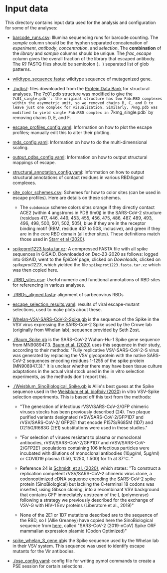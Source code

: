 # Input data

This directory contains input data used for the analysis and configuration for some of the analyses:

 - [barcode_runs.csv](barcode_runs.csv): Illumina sequencing runs for barcode counting.
   The *sample* column should be the hyphen separated concatenation of *experiment*, *antibody*, *concentration*, and *selection*.
   The **combination** of the *library* and *sample* columns should be unique.
   The *frac_escape* column gives the overall fraction of the library that escaped antibody.
   The *R1* FASTQ files should be semicolon (`; `) separated list of glob patterns.

 - [wildtype_sequence.fasta](wildtype_sequence.fasta): wildtype sequence of mutagenized gene.

 - [./pdbs/](pdbs): files downloaded from the [Protein Data Bank](https://www.rcsb.org/) for structural analyses. The 7c01.pdb structure was modified to give the `7c01_single.pdb``: the original structure has two Fab:RBD complexes within the asymmetric unit, so we removed chains B, C, and D to leave just one complex for visualization. Similarly, 7kmg.pdb was modified to yield single Fab:RBD complex in `7kmg_single.pdb` by removing chains D, E, and F.

 - [escape_profiles_config.yaml](escape_profiles_config.yaml): Information on how to plot the escape profiles; manually edit this to alter their plotting.

 - [mds_config.yaml](mds_config.yaml): Information on how to do the multi-dimensional scaling.

 - [output_pdbs_config.yaml](output_pdbs_config.yaml): Information on how to output structural mappings of escape.

 - [structural_annotation_config.yaml](structural_annotation_config.yaml): Information on how to output structural annotations of contact residues in various RBD:ligand complexes.

 - [site_color_schemes.csv](site_color_schemes.csv): Schemes for how to color sites (can be used in escape profiles). Here are details on these schemes.

   - The `subdomain` scheme colors sites orange if they directly contact ACE2 (within 4 angstroms in PDB 6m0j) in the SARS-CoV-2 structure (residues 417, 446, 449, 453, 455, 456, 475, 486, 487, 489, 493, 496, 498, 500, 501, 502, 505), blue if they are in the receptor binding motif (RBM, residue 437 to 508, inclusive), and green if they are in the core RBD domain (all other sites). These definitions match those used in [Starr et al (2020)](https://www.cell.com/cell/fulltext/S0092-8674(20)31003-5).

 -  [spikeprot1223.fasta.tar.xz](spikeprot1215.fasta.tar.xz): A compressed FASTA file with all spike sequences in GISAID. Downloaded on Dec-23-2020 as follows: logged into GISAID, went to the *EpiCoV* page, clicked on *Downloads*, clicked on *spikeprot1223*, which yielded the file `spikeprot1223.fasta.tar.xz` which was then copied here.

 - [./RBD_sites.csv](RBD_sites.csv): Useful numeric and functional annotations of RBD sites for referencing in various analyses.

 - [./RBDs_aligned.fasta](RBDs_aligned.fasta): alignment of sarbecovirus RBDs

 - [escape_selection_results.yaml](escape_selection_results.yaml): results of viral escape-mutant selections, used to make plots about these.

 - [Whelan-VSV-SARS-CoV-2-Spike.gb](Whelan-VSV-SARS-CoV-2-Spike.gb) is the sequence of the Spike in the VSV virus expressing the SARS-CoV-2 Spike used by the Crowe lab (originally from Whelan lab); sequence provided by Seth Zost.

 - [./Baum_Spike.gb](Baum_Spike.gb) is the SARS-CoV-2 Wuhan-Hu-1 Spike gene sequence from MN908947.3. [Baum et al. (2020)](https://science.sciencemag.org/content/369/6506/1014) uses this sequence in their study, according to their methods: "Fully replicative VSV-SARS-CoV-2-S virus was generated by replacing the VSV glycoprotein with the native SARS-CoV-2 sequences encoding residues 1-1255 of the spike protein (MN908947.3)." It is unclear whether there may have been tissue culture adaptations in the actual viral stock used in the in vitro selection experiments, as the methods don't report this.

 - [./Weisblum_SinoBiological_Spike.gb](Weisblum_SinoBiological_Spike.gb) is Allie's best guess at the Spike sequence used in the [Weisblum et al. bioRxiv (2020)](https://www.biorxiv.org/content/10.1101/2020.07.21.214759v1.full) in vitro VSV-Spike selection experiments. This is based off this text from the methods:

   * "The generation of infectious rVSV/SARS-CoV-2/GFP chimeric viruses
     stocks has been previously described (24). Two plaque purified
     variants designated rVSV/SARS-CoV-2/GFP1D7 and rVSV/SARS-CoV-2/
     GFP2E1 that encode F157S/R685M (1D7) and D215G/R683G (2E1)
     substitutions were used in these studies."

   * "For selection of viruses resistant to plasma or monoclonal
     antibodies, rVSV/SARS-CoV-2/GFP1D7 and rVSV/SARS-CoV-2/GFP2E1 
     populations containing 106 infectious particles were incubated with
     dilutions of monoclonal antibodies (10μg/ml, 5μg/ml) or COVID19
     plasma (1:50, 1:250, 1:500) for 1h at 37°C. "

   * Reference 24 is [Schmidt, et al. (2020)](https://rupress.org/jem/article/217/11/e20201181/151961/Measuring-SARS-CoV-2-neutralizing-antibody), which states:
     "To construct a replication competent rVSV/SARS-CoV-2 chimeric virus clone, a codonoptimized cDNA sequence encoding the SARS-CoV-2 spike protein (SinoBiological) but lacking the C-terminal 18 codons was inserted, using Gibson cloning, into a recombinant VSV background that contains GFP immediately upstream of the L (polymerase) following a strategy we previously described for the exchange of VSV-G with HIV-1 Env proteins (Liberatore et al., 2019)"

   * None of the 2E1 or 1D7 mutations described are to the sequence of the RBD, so I (Allie Greaney) have copied here the SinoBiological sequence from [here](https://www.sinobiological.com/cdna-clone/2019-ncov-cov-spike-vg40589-ut), called "SARS-CoV-2 (2019-nCoV) Spike ORF mammalian expression plasmid (Codon Optimized)"


  - [spike_whelan_S_gene.gb](spike_whelan_S_gene.gb)is the Spike sequence used by the Whelan lab in their VSV system. This sequence was used to identify escape mutants for the Vir antibodies.

  - [./pse_config.yaml](pse_config.yaml): config file for writing pymol commands to create a PSE session for certain selections. 
